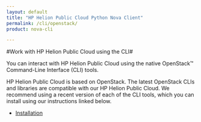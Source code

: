 ```yaml
---
layout: default
title: "HP Helion Public Cloud Python Nova Client"
permalink: /cli/openstack/
product: nova-cli

---
```

<!--PUBLISHED-->
#Work with HP Helion Public Cloud using the CLI#

You can interact with HP Helion Public Cloud using the native OpenStack&trade; Command-Line Interface (CLI) tools.
 
HP Helion Public Cloud is based on OpenStack. The latest OpenStack CLIs and libraries are compatible with our HP Helion Public Cloud. We recommend using a recent version of each of the CLI tools, which you can install using our instructions linked below.
 
* [Installation](https://community.hpcloud.com/article/cloud-135-cli-installation-instructions)

